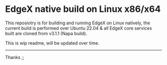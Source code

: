 # EdgeX native build on Linux x86/x64

This reposiotry is for building and running EdgeX on Linux natively, the current build is performed over Ubuntu 22.04 & all EdgeX core services built are cloned from v3.1.1 (Napa build).

This is wip readme, will be updated over time.

---
Thanks ;;
